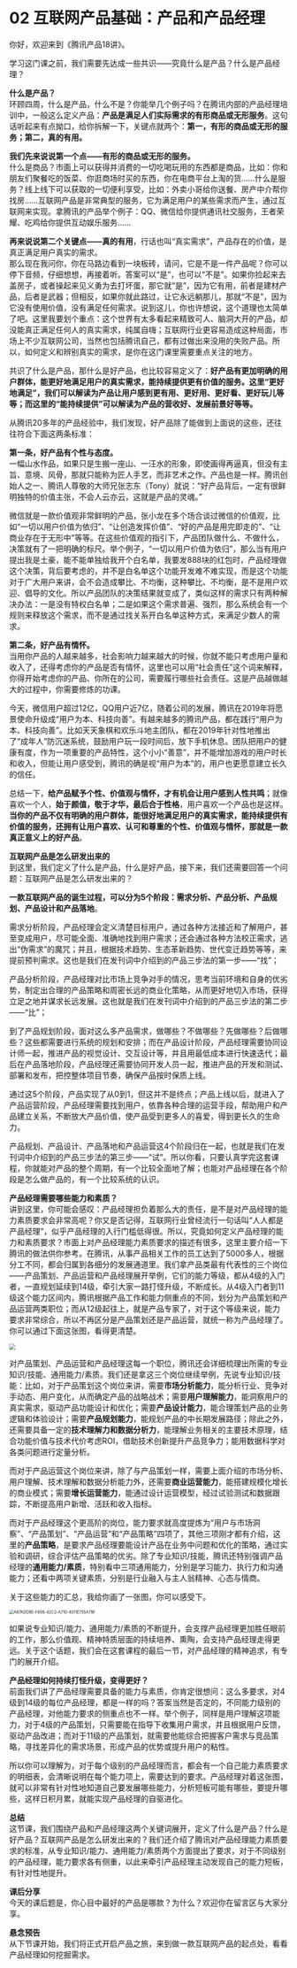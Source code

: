 # 02 互联网产品基础：产品和产品经理

你好，欢迎来到《腾讯产品18讲》。

学习这门课之前，我们需要先达成一些共识——究竟什么是产品？什么是产品经理？

**什么是产品？**<br/>环顾四周，什么是产品，什么不是？你能举几个例子吗？在腾讯内部的产品经理培训中，一般这么定义产品：**产品是满足人们实际需求的有形商品或无形服务**。这句话听起来有点拗口，给你拆解一下，关键点就两个：**第一，有形的商品或无形的服务；第二，真的有用。**

**我们先来说说第一个点——有形的商品或无形的服务。**<br/>什么是商品？市面上可以获得并消费的一切吃喝玩用的东西都是商品，比如：你和朋友们聚餐吃的饭菜、你逛商场时买的东西，你在电商平台上淘的货……什么是服务？线上线下可以获取的一切便利享受，比如：外卖小哥给你送餐、房产中介帮你找房……互联网产品是非常典型的服务，它为满足用户的某些需求而产生，通过互联网来实现。拿腾讯的产品举个例子：QQ、微信给你提供通讯社交服务，王者荣耀、吃鸡给你提供互动娱乐服务……

**再来说说第二个关键点——真的有用**，行话也叫“真实需求”，产品存在的价值，是真正满足用户真实的需求。<br/>那么现在我问你，你在马路边看到一块板砖，请问，它是不是一件产品呢？你可以停下音频，仔细想想，再接着听。答案可以“是”，也可以“不是”。如果你捡起来去盖房子，或者操起来见义勇为去打坏蛋，那它就“是”，因为它有用，前者是建材产品，后者是武器；但相反，如果你就此路过，让它永远躺那儿，那就“不是”，因为它没有使用价值，没有满足任何需求。说到这儿，你也许想说，这个道理也太简单了吧。这里我要划个重点：这个世界有太多看起来精致可人、脑洞大开的产品，却没能真正满足任何人的真实需求，纯属自嗨；互联网行业更容易造成这种局面，市场上不少互联网公司，当然也包括腾讯自己，都有过做出来没用的失败产品。所以，如何定义和辨别真实的需求，是你在这门课里需要重点关注的地方。

共识了什么是产品，那什么是好产品，也比较容易定义了：**好产品有更加明确的用户群体，能更好地满足用户的真实需求，能持续提供更有价值的服务。这里“更好地满足”，我们可以解读为产品让用户感到更有用、更好用、更好看、更好玩儿等等；而这里的“能持续提供”可以解读为产品的营收好、发展前景好等等。**

从腾讯20多年的产品经验中，我们发现，好产品除了能做到上面说的这些，还往往符合下面这两条标准：

**第一条，好产品有个性与态度。**<br/>一幅山水作品，如果只是生搬一座山、一汪水的形象，即使画得再逼真，但没有主旨、意境、风骨，那就只能称为匠人手艺，而非艺术之作。产品也是一样。腾讯创始人之一、腾讯人尊敬的大师兄张志东（Tony）就说：“好产品背后，一定有很鲜明独特的价值主张，不会人云亦云，这就是产品的灵魂。”

微信就是一款价值观非常鲜明的产品，张小龙在多个场合谈过微信的价值观，比如“一切以用户价值为依归”、“让创造发挥价值”、“好的产品是用完即走的”、“让商业存在于无形中”等等。在这些价值观的指引下，产品团队做什么、不做什么，决策就有了一把明确的标尺。举个例子，“一切以用户价值为依归”，那么当有用户提出我是土豪，能不能单独给我开个白名单，我要发888块的红包时，产品经理做这个决策，背后要考虑的，并不是白名单这个功能开发难不难实现，而是这个功能对于广大用户来讲，会不会造成攀比、不均衡，这种攀比、不均衡，是不是用户欢迎、倡导的文化。所以产品团队的决策结果就变成了，类似这样的需求只有两种解决办法：一是没有特权白名单；二是如果这个需求普遍、强烈，那么系统会有一个规则来释放这个需求，而不是通过找关系开白名单这种方式，来满足少数人的需求。

**第二条，好产品有情怀。**<br/>当用你产品的人越来越多，社会影响力越来越大的时候，你就不能只考虑用户量和收入了，还得考虑你的产品是否有情怀，这里也可以用“社会责任”这个词来解释，你得开始考虑你的产品、你所在的公司，需要履行哪些社会责任。这是产品越做越大的过程中，你需要修炼的功课。

今天，微信用户超过12亿，QQ用户近7亿，随着公司的发展，腾讯在2019年将愿景使命升级成“用户为本、科技向善”。有越来越多的腾讯产品，都在践行“用户为本、科技向善”。比如天天象棋和欢乐斗地主团队，都在2019年针对性地推出了“成年人”防沉迷系统，鼓励用户玩一段时间后，放下手机休息。团队把用户的健康有度，作为一项重要的产品特性，这个小小“善意”，并不能增加游戏的用户时长和收入，但能让用户感受到，腾讯的确是视“用户为本”的，用户也更愿意建立长久的信任。 

总结一下，**给产品赋予个性、价值观与情怀，才有机会让用户感到人性共鸣**；就像喜欢一个人，**始于颜值，敬于才华，最后合于性格**，用户喜欢一个产品也是这样。**当你的产品不仅有明确的用户群体，能很好地满足用户的真实需求，能持续提供有价值的服务，还拥有让用户喜欢、认可和尊重的个性、价值观与情怀，那就是一款真正意义上的好产品**。

**互联网产品是怎么研发出来的**<br/>到这里，我们定义了什么是产品，什么是好产品，接下来，我们还需要回答一个问题：互联网产品是怎么研发出来的？

**一款互联网产品的诞生过程，可以分为5个阶段：需求分析、产品分析、产品规划、产品设计和产品落地**。

需求分析阶段，产品经理会定义清楚目标用户，通过各种方法接近和了解用户，甚至变成用户，尽可能全面、准确地找到用户需求；还会通过各种方法校正需求，逃出“伪需求”的魔咒；并且，根据技术趋势、生态革新趋势、世代变迁趋势等等，来提前预判需求。这也是我们在发刊词中介绍到的产品三步法的第一步——“找”；

产品分析阶段，产品经理对比市场上竞争对手的情况，思考当前环境和自身的优劣势，制定出合理的产品策略和周密长远的商业化策略，从而更好地切入市场，获得立足之地并谋求长远发展。这也就是我们在发刊词中介绍到的产品三步法的第二步——“比”；

到了产品规划阶段，面对这么多产品需求，做哪些？不做哪些？先做哪些？后做哪些？这些都需要进行系统的规划和安排；而在产品设计阶段，产品经理需要协同设计师一起，推进产品的视觉设计、交互设计等，并且用最低成本进行快速迭代；最后在产品落地阶段，产品经理还需要协同开发人员一起，推进产品的开发和测试、部署和发布，把控整体项目节奏，确保产品按时保质上线。

通过这5个阶段，产品实现了从0到1，但这并不是终点；产品上线以后，就进入了产品运营阶段，产品经理需要找到用户，依靠各种合理的运营手段，帮助用户和产品建立关系，不断放大产品价值，使产品受到更多人的喜爱，得到更长久的生命力。

产品规划、产品设计、产品落地和产品运营这4个阶段归在一起，也就是我们在发刊词中介绍到的产品三步法的第三步——“试”。所以你看，只要认真学完这套课程，你就能对产品的整个周期，有一个比较全面地了解；也能对产品经理在各个阶段是怎么做产品的，有一个比较系统的认识。

**产品经理需要哪些能力和素质？**<br/>讲到这里，你可能会感叹：产品经理担负着那么大的责任，是不是对产品经理的能力素质要求会非常高呢？你又是否记得，互联网行业曾经流行一句话叫“人人都是产品经理”，似乎产品经理的入行门槛低得很。所以，究竟如何定义产品经理的能力和素质要求？市面上对产品经理能力素质要求的描述有很多，这里主要介绍一下腾讯的做法供你参考。在腾讯，从事产品相关工作的员工达到了5000多人，根据分工不同，都会归属到各细分的发展通道里。我们拿产品类最有代表性的三个岗位——产品策划、产品运营和产品经理展开举例，它们的能力等级，都从4级的入门者，一直规划延续到14级，牵引大家一路打怪升级，不断成长。从4级入门者到11级这个能力区间内，腾讯根据产品工作和能力侧重点的不同，划分为产品策划和产品运营两类职位；而从12级起往上，就是产品专家了，对于这个等级来说，能力要求非常综合，所以不再区分是产品策划还是产品运营，就统一称为产品经理了。你可以通过下面这张图，看得更清楚。

<img src="imgs/chapter2-2.png" style="zoom: 67%;" />

对产品策划、产品运营和产品经理这每一个职位，腾讯还会详细梳理出所需的专业知识/技能、通用能力/素质。我们还是拿这三个岗位继续举例，先说专业知识/技能：比如，对于产品策划这个岗位来讲，需要**市场分析能力**，能分析行业、竞争对手动态、用户变化，从而确定产品的战略战术；需要**用户理解能力**，能洞察用户的真实需求，驱动产品功能设计和优化；需要**产品设计能力**，能合理策划产品的业务逻辑和体验设计；需要**产品规划能力**，能规划产品的中长期发展路径；除此之外，还需要具备一定的**技术理解力和数据分析力**，能理解业务相关的主要技术原理，结合功能价值与技术代价考虑ROI，借助技术创新提升产品竞争力；能用数据科学对各类问题进行定量分析。

而对于产品运营这个岗位来讲，除了与产品策划一样，需要上面介绍的市场分析、用户理解、技术理解和数据分析能力外，还需要**商业运营能力**，能搭建规模化增长的商业模式；需要**增长运营能力**，能通过设计运营模型，经过试验测试和数据跟踪，不断提高用户新增、活跃和收入指标。

而对于产品经理这个更高阶的岗位，能力要求就高度提炼为“用户与市场洞察”、“产品策划”、“产品运营”和“产品策略”四项了，其他三项刚才都有介绍，这里的**产品策略**，是要求产品经理要能设计产品在业务中问题和优化的策略，通过实验和调研，综合评估产品策略的优劣。除了专业知识/技能，腾讯还特别强调产品经理的**通用能力/素质**，特别看中三项通用能力，分别是学习能力、执行力和沟通能力；还看中两项关键素质，分别是行业融入与主人翁精神、心态与情商。

关于这些能力的汇总，我给你画了一张图，你可以感受下。

<img src="imgs/chapter2-1.png" alt="A87ADD9E-F656-42C2-A710-4011E755A79F" style="zoom:50%;" />

如果说专业知识/能力、通用能力/素质的不断提升，会支撑产品经理更加胜任眼前的工作，那么价值观、精神特质层面的持续培养、熏陶，会支持产品经理走得更远。关于这个话题，我们会在这套课程的最后一节，对产品经理的精神追求，有专门的展开介绍。

**产品经理如何持续打怪升级，变得更好？**<br/>前面我们讲了产品经理需要具备的能力与素质，你肯定很想问：这么多要求，对4级到14级的每位产品经理，都是一样的吗？答案当然是否定的，不同能力级别的产品经理，对他能力要求的侧重点也不一样。举个例子，同样是用户理解这项能力，对于4级的产品策划，只需要能在指导下收集用户需求，并且根据用户反馈，驱动产品改进；而对于11级的产品策划，就需要他能综合把握客户需求与竞品策略，寻找差异化的需求场景，形成产品的优势或提升用户的粘性。

所以你可以理解为，对于每个级别的产品经理而言，都会有一个自己能力素质要求的明细表，会清晰说明在每个能力项上，需要达到的要求。产品经理对着这张图，就可以非常有针对性地知道自己要发展哪些能力，分析短板可能有哪些，要提升哪些，这样日积月累，就能实现产品经理的自驱进化。

**总结**<br/>这节课，我们围绕产品和产品经理这两个关键词展开，定义了什么是产品？什么是好产品？互联网产品是怎么研发出来的？我们还介绍了腾讯对产品经理能力素质要求的标准，从专业知识/能力、通用能力/素质两个方面提出了要求，对于不同级别的产品经理，能力要求各有侧重，以此来牵引产品经理主动发现自己的能力短板，有针对性地提升。

**课后分享**<br/>今天的课后题是，你心目中最好的产品是哪款？为什么？欢迎你在留言区与大家分享。

**悬念预告**<br/>从下节课开始，我们将正式开启产品之旅，来到做一款互联网产品的起点处，看看产品经理如何挖掘需求。
